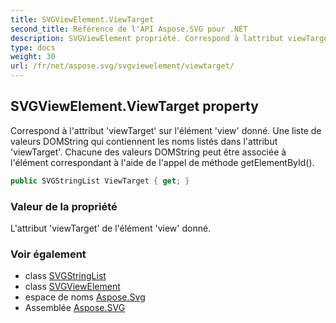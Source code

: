 ```yaml
---
title: SVGViewElement.ViewTarget
second_title: Référence de l'API Aspose.SVG pour .NET
description: SVGViewElement propriété. Correspond à lattribut viewTarget sur lélément view donné. Une liste de valeurs DOMString qui contiennent les noms listés dans lattribut viewTarget. Chacune des valeurs DOMString peut être associée à lélément correspondant à laide de lappel de méthode getElementById.
type: docs
weight: 30
url: /fr/net/aspose.svg/svgviewelement/viewtarget/
---
```

## SVGViewElement.ViewTarget property

Correspond à l'attribut 'viewTarget' sur l'élément 'view' donné. Une liste de valeurs DOMString qui contiennent les noms listés dans l'attribut 'viewTarget'. Chacune des valeurs DOMString peut être associée à l'élément correspondant à l'aide de l'appel de méthode getElementById().

```csharp
public SVGStringList ViewTarget { get; }
```

### Valeur de la propriété

L'attribut 'viewTarget' de l'élément 'view' donné.

### Voir également

* class [SVGStringList](../../../aspose.svg.datatypes/svgstringlist/)
* class [SVGViewElement](../)
* espace de noms [Aspose.Svg](../../svgviewelement/)
* Assemblée [Aspose.SVG](../../../)


